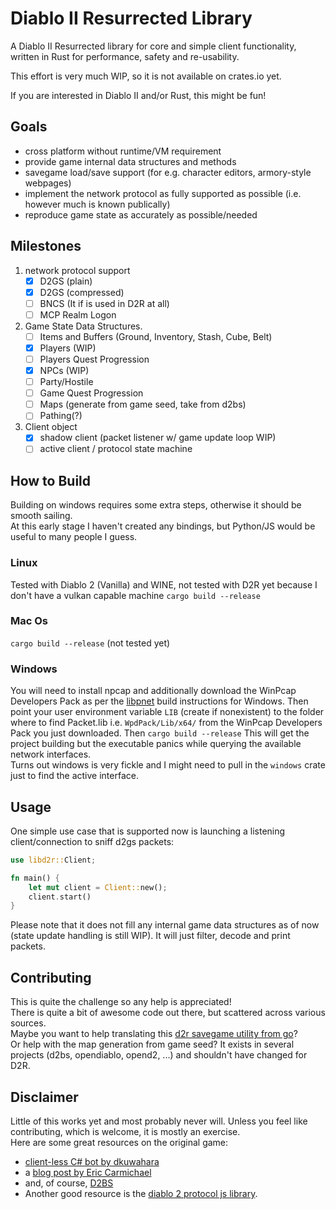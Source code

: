# Diablo II Resurrected Library

A Diablo II Resurrected library for core and simple client functionality, written in Rust for performance, safety and re-usability.

This effort is very much WIP, so it is not available on crates.io yet.  

If you are interested in Diablo II and/or Rust, this might be fun!

## Goals

- cross platform without runtime/VM requirement  
- provide game internal data structures and methods
- savegame load/save support (for e.g. character editors, armory-style webpages)
- implement the network protocol as fully supported as possible (i.e. however much is known publically)
- reproduce game state as accurately as possible/needed

## Milestones

1. network protocol support
   - [x] D2GS (plain)  
   - [x] D2GS (compressed)  
   - [ ] BNCS  (It if is used in D2R at all)
   - [ ] MCP Realm Logon
2. Game State Data Structures.  
   - [ ] Items and Buffers (Ground, Inventory, Stash, Cube, Belt)
   - [x] Players (WIP)
   - [ ] Players Quest Progression  
   - [x] NPCs (WIP)
   - [ ] Party/Hostile
   - [ ] Game Quest Progression
   - [ ] Maps (generate from game seed, take from d2bs)
   - [ ] Pathing(?)
3. Client object
   - [x] shadow client (packet listener w/ game update loop WIP)
   - [ ] active client / protocol state machine

## How to Build
Building on windows requires some extra steps, otherwise it should be smooth sailing.  
At this early stage I haven't created any bindings, but Python/JS would be useful to many people I guess.
### Linux 
Tested with Diablo 2 (Vanilla) and WINE, not tested with D2R yet because I don't have a vulkan capable machine
`cargo build --release`
### Mac Os
`cargo build --release` (not tested yet)
### Windows
You will need to install npcap and additionally download the WinPcap Developers Pack as per the [libpnet](https://github.com/libpnet/libpnet) build instructions for Windows. Then point your user environment variable `LIB` (create if nonexistent) to the folder where to find Packet.lib i.e. `WpdPack/Lib/x64/` from the WinPcap Developers Pack you just downloaded. Then `cargo build --release`
This will get the project building but the executable panics while querying the available network interfaces.  
Turns out windows is very fickle and I might need to pull in the `windows` crate just to find the active interface.

## Usage

One simple use case that is supported now is launching a listening client/connection to sniff d2gs packets:

```Rust
use libd2r::Client;

fn main() {
    let mut client = Client::new();
    client.start()
}
```

Please note that it does not fill any internal game data structures as of now (state update handling is still WIP). It will just filter, decode and print packets.

## Contributing

This is quite the challenge so any help is appreciated!  
There is quite a bit of awesome code out there, but scattered across various sources.  
Maybe you want to help translating this [d2r savegame utility from go](https://github.com/Vitalick/go-d2editor)?  
Or help with the map generation from game seed? It exists in several projects (d2bs, opendiablo, opend2, ...) and shouldn't have changed for D2R.

## Disclaimer

Little of this works yet and most probably never will. Unless you feel like contributing, which is welcome, it is mostly an exercise.  
Here are some great resources on the original game:

- [client-less C# bot by dkuwahara](https://github.com/dkuwahara/OmegaBot)
- a [blog post by Eric Carmichael](http://www.ericcarmichael.com/my-diablo-2-botting-phase.html)  
- and, of course, [D2BS](https://github.com/noah-/d2bs)
- Another good resource is the [diablo 2 protocol js library](https://github.com/MephisTools/diablo2-protocol).

